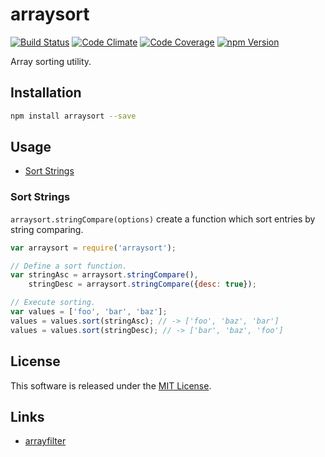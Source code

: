 arraysort
==========

<!-- Badge Start -->
<a name="badges"></a>

[![Build Status][bd_travis_shield_url]][bd_travis_url]
[![Code Climate][bd_codeclimate_shield_url]][bd_codeclimate_url]
[![Code Coverage][bd_codeclimate_coverage_shield_url]][bd_codeclimate_url]
[![npm Version][bd_npm_shield_url]][bd_npm_url]

[bd_repo_url]: https://github.com/okunishinishi/node-arraysort
[bd_travis_url]: http://travis-ci.org/okunishinishi/node-arraysort
[bd_travis_shield_url]: http://img.shields.io/travis/okunishinishi/node-arraysort.svg?style=flat
[bd_license_url]: https://github.com/okunishinishi/node-arraysort/blob/master/LICENSE
[bd_codeclimate_url]: http://codeclimate.com/github/okunishinishi/node-arraysort
[bd_codeclimate_shield_url]: http://img.shields.io/codeclimate/github/okunishinishi/node-arraysort.svg?style=flat
[bd_codeclimate_coverage_shield_url]: http://img.shields.io/codeclimate/coverage/github/okunishinishi/node-arraysort.svg?style=flat
[bd_gemnasium_url]: https://gemnasium.com/okunishinishi/node-arraysort
[bd_gemnasium_shield_url]: https://gemnasium.com/okunishinishi/node-arraysort.svg
[bd_npm_url]: http://www.npmjs.org/package/arraysort
[bd_npm_shield_url]: http://img.shields.io/npm/v/arraysort.svg?style=flat

<!-- Badge End -->


<!-- Description Start -->
<a name="description"></a>

Array sorting utility.

<!-- Description End -->



<!-- Sections Start -->
<a name="sections"></a>

Installation
-----

```bash
npm install arraysort --save
```

Usage
-------


+ [Sort Strings](#sort-strings)

### Sort Strings

`arraysort.stringCompare(options)` create a function which sort entries by string comparing.

```Javascript
var arraysort = require('arraysort');

// Define a sort function.
var stringAsc = arraysort.stringCompare(),
    stringDesc = arraysort.stringCompare({desc: true});

// Execute sorting.
var values = ['foo', 'bar', 'baz'];
values = values.sort(stringAsc); // -> ['foo', 'baz', 'bar']
values = values.sort(stringDesc); // -> ['bar', 'baz', 'foo']

```




<!-- Sections Start -->


<!-- LICENSE Start -->
<a name="license"></a>

License
-------
This software is released under the [MIT License](https://github.com/okunishinishi/node-arraysort/blob/master/LICENSE).

<!-- LICENSE End -->


<!-- Links Start -->
<a name="links"></a>

Links
------

+ [arrayfilter](https://github.com/okunishinishi/node-arrayfilter)

<!-- Links End -->
